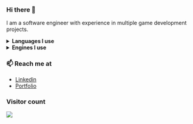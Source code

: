 ### Hi there 👋
I am a software engineer with experience in multiple game development projects.

<details>
  <summary><b>Languages I use</b></summary>
  <ul>
    <li>C++</li>
    <li>C#</li>
    <li>Python</li>
    <li>HLSL</li>
  </ul>
</details>

<details>
  <summary><b>Engines I use</b></summary>
  <ul>
    <li>Unreal Engine</li>
    <li>Unity</li>
    <li>SAGE</li>
  </ul>
</details>

### 📫 Reach me at 
+ [Linkedin](https://www.linkedin.com/in/william-clark-8a727867)
+ [Portfolio](https://www.williamdeanclark.com)

### Visitor count
<img src="https://profile-counter.glitch.me/4ustinF/count.svg" />

<!--
**4ustinF/4ustinF** is a ✨ _special_ ✨ repository because its `README.md` (this file) appears on your GitHub profile.

Here are some ideas to get you started:

- 🔭 I’m currently working on ...
- 🌱 I’m currently learning ...
- 👯 I’m looking to collaborate on ...
- 🤔 I’m looking for help with ...
- 💬 Ask me about ...
- 📫 How to reach me: ...
- 😄 Pronouns: ...
- ⚡ Fun fact: ...
-->
